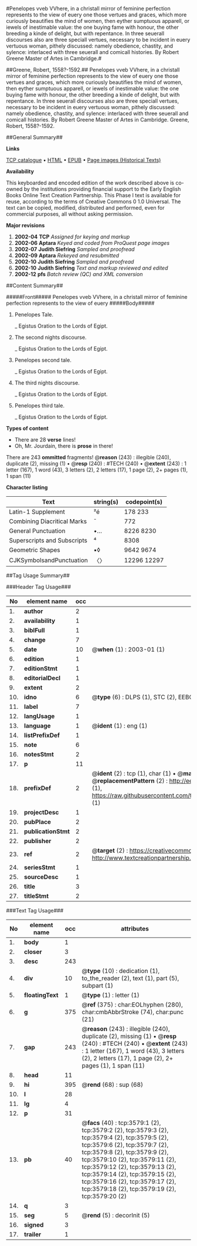 #Penelopes vveb VVhere, in a christall mirror of feminine perfection represents to the view of euery one those vertues and graces, which more curiously beautifies the mind of women, then eyther sumptuous apparell, or iewels of inestimable value: the one buying fame with honour, the other breeding a kinde of delight, but with repentance. In three seuerall discourses also are three speciall vertues, necessary to be incident in euery vertuous woman, pithely discussed: namely obedience, chastity, and sylence: interlaced with three seuerall and comicall histories. By Robert Greene Master of Artes in Cambridge.#

##Greene, Robert, 1558?-1592.##
Penelopes vveb VVhere, in a christall mirror of feminine perfection represents to the view of euery one those vertues and graces, which more curiously beautifies the mind of women, then eyther sumptuous apparell, or iewels of inestimable value: the one buying fame with honour, the other breeding a kinde of delight, but with repentance. In three seuerall discourses also are three speciall vertues, necessary to be incident in euery vertuous woman, pithely discussed: namely obedience, chastity, and sylence: interlaced with three seuerall and comicall histories. By Robert Greene Master of Artes in Cambridge.
Greene, Robert, 1558?-1592.

##General Summary##

**Links**

[TCP catalogue](http://www.ota.ox.ac.uk/tcp/)  • 
[HTML](http://tei.it.ox.ac.uk/tcp/Texts-HTML/free/A02/A02152.html)  • 
[EPUB](http://tei.it.ox.ac.uk/tcp/Texts-EPUB/free/A02/A02152.epub) • 
[Page images (Historical Texts)](https://data.historicaltexts.jisc.ac.uk/view?pubId=eebo-99839178e&pageId=eebo-99839178e-3579-1)

**Availability**

This keyboarded and encoded edition of the
	       work described above is co-owned by the institutions
	       providing financial support to the Early English Books
	       Online Text Creation Partnership. This Phase I text is
	       available for reuse, according to the terms of Creative
	       Commons 0 1.0 Universal. The text can be copied,
	       modified, distributed and performed, even for
	       commercial purposes, all without asking permission.

**Major revisions**

1. __2002-04__ __TCP__ *Assigned for keying and markup*
1. __2002-06__ __Aptara__ *Keyed and coded from ProQuest page images*
1. __2002-07__ __Judith Siefring__ *Sampled and proofread*
1. __2002-09__ __Aptara__ *Rekeyed and resubmitted*
1. __2002-10__ __Judith Siefring__ *Sampled and proofread*
1. __2002-10__ __Judith Siefring__ *Text and markup reviewed and edited*
1. __2002-12__ __pfs__ *Batch review (QC) and XML conversion*

##Content Summary##

#####Front#####
Penelopes vveb VVhere, in a christall mirror of feminine perfection represents to the view of euery 
#####Body#####

1. Penelopes Tale.

    _ Egistus Oration to the
Lords of Egipt.

1. The second nights discourse.

    _ Egistus Oration to the
Lords of Egipt.

1. Penelopes second tale.

    _ Egistus Oration to the
Lords of Egipt.

1. The third nights discourse.

    _ Egistus Oration to the
Lords of Egipt.

1. Penelopes third tale.

    _ Egistus Oration to the
Lords of Egipt.

**Types of content**

  * There are 28 **verse** lines!
  * Oh, Mr. Jourdain, there is **prose** in there!

There are 243 **ommitted** fragments! 
 @__reason__ (243) : illegible (240), duplicate (2), missing (1)  •  @__resp__ (240) : #TECH (240)  •  @__extent__ (243) : 1 letter (167), 1 word (43), 3 letters (2), 2 letters (17), 1 page (2), 2+ pages (1), 1 span (11)

**Character listing**


|Text|string(s)|codepoint(s)|
|---|---|---|
|Latin-1 Supplement|²é|178 233|
|Combining             Diacritical Marks|̄|772|
|General Punctuation|•…|8226 8230|
|Superscripts             and Subscripts|⁴|8308|
|Geometric Shapes|▪◊|9642 9674|
|CJKSymbolsandPunctuation|〈〉|12296 12297|

##Tag Usage Summary##

###Header Tag Usage###

|No|element name|occ|attributes|
|---|---|---|---|
|1.|__author__|2||
|2.|__availability__|1||
|3.|__biblFull__|1||
|4.|__change__|7||
|5.|__date__|10| @__when__ (1) : 2003-01 (1)|
|6.|__edition__|1||
|7.|__editionStmt__|1||
|8.|__editorialDecl__|1||
|9.|__extent__|2||
|10.|__idno__|6| @__type__ (6) : DLPS (1), STC (2), EEBO-CITATION (1), PROQUEST (1), VID (1)|
|11.|__label__|7||
|12.|__langUsage__|1||
|13.|__language__|1| @__ident__ (1) : eng (1)|
|14.|__listPrefixDef__|1||
|15.|__note__|6||
|16.|__notesStmt__|2||
|17.|__p__|11||
|18.|__prefixDef__|2| @__ident__ (2) : tcp (1), char (1)  •  @__matchPattern__ (2) : ([0-9\-]+):([0-9IVX]+) (1), (.+) (1)  •  @__replacementPattern__ (2) : http://eebo.chadwyck.com/downloadtiff?vid=$1&page=$2 (1), https://raw.githubusercontent.com/textcreationpartnership/Texts/master/tcpchars.xml#$1 (1)|
|19.|__projectDesc__|1||
|20.|__pubPlace__|2||
|21.|__publicationStmt__|2||
|22.|__publisher__|2||
|23.|__ref__|2| @__target__ (2) : https://creativecommons.org/publicdomain/zero/1.0/ (1), http://www.textcreationpartnership.org/docs/. (1)|
|24.|__seriesStmt__|1||
|25.|__sourceDesc__|1||
|26.|__title__|3||
|27.|__titleStmt__|2||


###Text Tag Usage###

|No|element name|occ|attributes|
|---|---|---|---|
|1.|__body__|1||
|2.|__closer__|3||
|3.|__desc__|243||
|4.|__div__|10| @__type__ (10) : dedication (1), to_the_reader (2), text (1), part (5), subpart (1)|
|5.|__floatingText__|1| @__type__ (1) : letter (1)|
|6.|__g__|375| @__ref__ (375) : char:EOLhyphen (280), char:cmbAbbrStroke (74), char:punc (21)|
|7.|__gap__|243| @__reason__ (243) : illegible (240), duplicate (2), missing (1)  •  @__resp__ (240) : #TECH (240)  •  @__extent__ (243) : 1 letter (167), 1 word (43), 3 letters (2), 2 letters (17), 1 page (2), 2+ pages (1), 1 span (11)|
|8.|__head__|11||
|9.|__hi__|395| @__rend__ (68) : sup (68)|
|10.|__l__|28||
|11.|__lg__|4||
|12.|__p__|31||
|13.|__pb__|40| @__facs__ (40) : tcp:3579:1 (2), tcp:3579:2 (2), tcp:3579:3 (2), tcp:3579:4 (2), tcp:3579:5 (2), tcp:3579:6 (2), tcp:3579:7 (2), tcp:3579:8 (2), tcp:3579:9 (2), tcp:3579:10 (2), tcp:3579:11 (2), tcp:3579:12 (2), tcp:3579:13 (2), tcp:3579:14 (2), tcp:3579:15 (2), tcp:3579:16 (2), tcp:3579:17 (2), tcp:3579:18 (2), tcp:3579:19 (2), tcp:3579:20 (2)|
|14.|__q__|3||
|15.|__seg__|5| @__rend__ (5) : decorInit (5)|
|16.|__signed__|3||
|17.|__trailer__|1||
